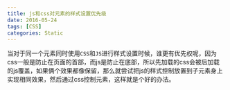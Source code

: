 ```yaml
---
title: js和css对元素的样式设置优先级
date: 2016-05-24
tags: [CSS]
categories: Static
---
```


当对于同一个元素同时使用`CSS`和`JS`进行样式设置时候，谁更有优先权呢，因为css一般是防止在页面的首部，而js是防止在底部，所以先加载的css会被后加载的js覆盖，如果俩个效果都像保留，那么就尝试把js的样式控制放置到子元素身上实现相同效果，然后通过css控制元素，这样就是个好的办法。